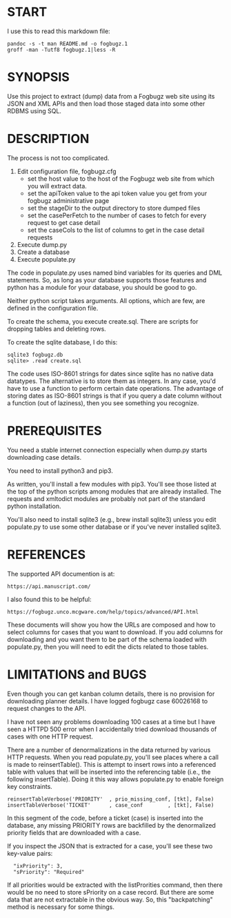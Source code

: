 # START

I use this to read this markdown file:

    pandoc -s -t man README.md -o fogbugz.1
    groff -man -Tutf8 fogbugz.1|less -R

# SYNOPSIS

Use this project to extract (dump) data from a Fogbugz web site using its JSON and XML APIs and then load those staged data into some other RDBMS using SQL.

# DESCRIPTION

The process is not too complicated.

1. Edit configuration file, fogbugz.cfg
    - set the host value to the host of the Fogbugz web site from which you will extract data.
    - set the apiToken value to the api token value you get from your fogbugz administrative page
    - set the stageDir to the output directory to store dumped files
    - set the casePerFetch to the number of cases to fetch for every request to get case detail
    - set the caseCols to the list of columns to get in the case detail requests
1. Execute dump.py
1. Create a database
1. Execute populate.py

The code in populate.py uses named bind variables for its queries and DML statements. So, as long as your database supports those features and python has a module for your database, you should be good to go.

Neither python script takes arguments. All options, which are few, are defined in the configuration file.

To create the schema, you execute create.sql. There are scripts for dropping tables and deleting rows.

To create the sqlite database, I do this:

    sqlite3 fogbugz.db
    sqlite> .read create.sql

The code uses ISO-8601 strings for dates since sqlite has no native data datatypes. The alternative is to store them as integers. In any case, you'd have to use a function to perform certain date operations. The advantage of storing dates as ISO-8601 strings is that if you query a date column without a function (out of laziness), then you see something you recognize.

# PREREQUISITES

You need a stable internet connection especially when dump.py starts downloading case details.

You need to install python3 and pip3.

As written, you'll install a few modules with pip3. You'll see those listed at the top of the python scripts among modules that are already installed. The requests and xmltodict modules are probably not part of the standard python installation.

You'll also need to install sqlite3 (e.g., brew install sqlite3) unless you edit populate.py to use some other database or if you've never installed sqlite3.

# REFERENCES

The supported API documention is at:

    https://api.manuscript.com/

I also found this to be helpful:

    https://fogbugz.unco.mcgware.com/help/topics/advanced/API.html

These documents will show you how the URLs are composed and how to select columns for cases that you want to download. If you add columns for downloading and you want them to be part of the schema loaded with populate.py, then you will need to edit the dicts related to those tables.

# LIMITATIONS and BUGS

Even though you can get kanban column details, there is no provision for downloading planner details. I have logged fogbugz case 60026168 to request changes to the API.

I have not seen any problems downloading 100 cases at a time but I have seen a HTTPD 500 error when I accidentally tried download thousands of cases with one HTTP request.

There are a number of denormalizations in the data returned by various HTTP requests. When you read populate.py, you'll see places where a call is made to reinsertTable(). This is attempt to insert rows into a referenced table with values that will be inserted into the referencing table (i.e., the following insertTable). Doing it this way allows populate.py to enable foreign key constraints.

    reinsertTableVerbose('PRIORITY'  , prio_missing_conf, [tkt], False)
    insertTableVerbose('TICKET'      , case_conf        , [tkt], False)

In this segment of the code, before a ticket (case) is inserted into the database, any missing PRIORITY rows are backfilled by the denormalized priority fields that are downloaded with a case.


If you inspect the JSON that is extracted for a case, you'll see these two key-value pairs:

      "ixPriority": 3,
      "sPriority": "Required"

If all priorities would be extracted with the listProrities command, then there would be no need to store sPriority on a case record. But there are some data that are not extractable in the obvious way. So, this "backpatching" method is necessary for some things.

